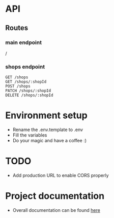 # API

## Routes

### main endpoint
/

### shops endpoint

```
GET /shops
GET /shops/:shopId
POST /shops
PATCH /shops/:shopId
DELETE /shops/:shopId
```

# Environment setup
- Rename the .env.template to .env
- Fill the variables
- Do your magic and have a coffee :)

# TODO
- Add production URL to enable CORS properly

# Project documentation
- Overall documentation can be found [here](https://github.com/IT-in-Canada/adoptmyshop-docs)